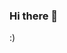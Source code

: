 ### Hi there 👋
:)
<!--
**mablue/mablue** is a ✨ _special_ ✨ repository because its `README.md` (this file) appears on your GitHub profile.

Here are some ideas to get you started:

- 🔭 I’m currently freelancer
- 🌱 I’m currently learning Python
- 👯 I’m looking to collaborate on Python projects
- 🤔 I’m looking for help with freqtrade and other oss 
- 💬 Ask me about Python programming and genetic algorithm
- 📫 How to reach me: mablue92 gmail.com
- 😄 Pronouns: he/him/his/himself
- ⚡ Fun fact: I'm a random thing in random place and time!
-->
